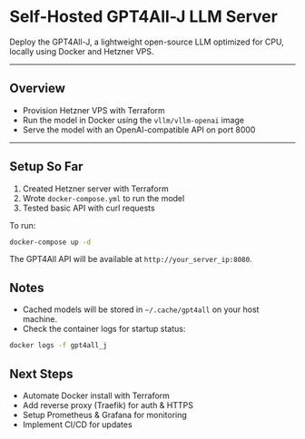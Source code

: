 # Self-Hosted GPT4All-J LLM Server

Deploy the GPT4All-J, a lightweight open-source LLM optimized for CPU, locally using Docker and Hetzner VPS.

---

## Overview

* Provision Hetzner VPS with Terraform
* Run the model in Docker using the `vllm/vllm-openai` image
* Serve the model with an OpenAI-compatible API on port 8000

---

## Setup So Far

1. Created Hetzner server with Terraform
2. Wrote `docker-compose.yml` to run the model
3. Tested basic API with curl requests


To run:

```bash
docker-compose up -d
```

The GPT4All API will be available at `http://your_server_ip:8080`.

## Notes

* Cached models will be stored in `~/.cache/gpt4all` on your host machine.
* Check the container logs for startup status:

```bash
docker logs -f gpt4all_j
```

## Next Steps

* Automate Docker install with Terraform
* Add reverse proxy (Traefik) for auth & HTTPS
* Setup Prometheus & Grafana for monitoring
* Implement CI/CD for updates
